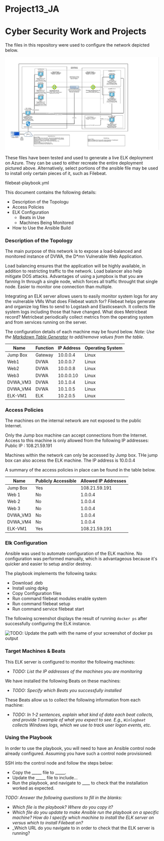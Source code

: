 # Project13_JA
# Cyber Security Work and Projects
The files in this repository were used to configure the network depicted below.

![Project diagram](/diagrams/Project_Diagram.JPG)

These files have been tested and used to generate a live ELK deployment on Azure. They can be used to either recreate the entire deployment pictured above. Alternatively, select portions of the ansible file may be used to install only certain pieces of it, such as Filebeat.

  filebeat-playbook.yml

This document contains the following details:
- Description of the Topologu
- Access Policies
- ELK Configuration
  - Beats in Use
  - Machines Being Monitored
- How to Use the Ansible Build


### Description of the Topology

The main purpose of this network is to expose a load-balanced and monitored instance of DVWA, the D*mn Vulnerable Web Application.

Load balancing ensures that the application will be highly available, in addition to restricting traffic to the network.
Load balancer also help mitigate DOS attacks.  Advantages of using a jumpbox is that you are fanning In through a single node, which forces all traffic
throught that single node. Easier to monitor one connection than multiple.

Integrating an ELK server allows users to easily monitor system logs for any  the vulnerable VMs 
 What does Filebeat watch for? Filebeat  helps generate and organize log files to send to Logstash and Elasticsearch. It collects file system logs  including
those that have changed. 
 What does Metricbeat record? Metricbeat periodically collect metrics from the operating system and from services running on the server.

The configuration details of each machine may be found below.
_Note: Use the [Markdown Table Generator](http://www.tablesgenerator.com/markdown_tables) to add/remove values from the table_.

| Name     | Function | IP Address | Operating System |
|----------|----------|------------|------------------|
| Jump Box | Gateway  | 10.0.0.4   | Linux            |
| Web1     | DVWA     | 10.0.0.7   | Linux            |
| Web2     | DVWA     | 10.0.0.8   | Linux            |
| Web3     | DVWA     | 10.0.0.10  | Linux            |
| DVWA_VM3 | DVWA     | 10.1.0.4   | Linux            |
| DVWA_VM4 | DVWA     | 10.1.0.5   | Linux            |
| ELK-VM1  | ELK      | 10.2.0.5   | Linux            |

### Access Policies

The machines on the internal network are not exposed to the public Internet.

Only the Jump box machine can accept connections from the Internet. Access to this machine is only allowed from the following IP addresses:
 Public IP : 108.21.59.191 

Machines within the network can only be accessed by Jump box.
 THe jump box can also access the ELK machine. The IP address is 10.0.0.4

A summary of the access policies in place can be found in the table below.

| Name     | Publicly Accessible | Allowed IP Addresses |
|----------|---------------------|----------------------|
| Jump Box |  Yes                | 108.21.59.191        |
| Web 1    |  No                 | 1.0.0.4              |
| Web 2    |  No                 | 1.0.0.4              |
| Web 3    |  No                 | 1.0.0.4              |
| DVWA_VM3 |  No                 | 1.0.0.4              |
| DVWA_VM4 |  No                 | 1.0.0.4              |
| ELK-VM1  |  Yes                | 108.21.59.191        |

### Elk Configuration

Ansible was used to automate configuration of the ELK machine. No configuration was performed manually, which is advantageous because it's quicker and easier to setup and/or destroy. 


The playbook implements the following tasks:
- Download .deb
- Install using dpkg 
- Copy Configuration files
- Run command filebeat modules enable system
- Run command filebeat setup
- Run command service filebeat start 


The following screenshot displays the result of running `docker ps` after successfully configuring the ELK instance.

![TODO: Update the path with the name of your screenshot of docker ps output](Images/docker_ps_output.png)

### Target Machines & Beats
This ELK server is configured to monitor the following machines:
- _TODO: List the IP addresses of the machines you are monitoring_

We have installed the following Beats on these machines:
- _TODO: Specify which Beats you successfully installed_

These Beats allow us to collect the following information from each machine:
- _TODO: In 1-2 sentences, explain what kind of data each beat collects, and provide 1 example of what you expect to see. E.g., `Winlogbeat` collects Windows logs, which we use to track user logon events, etc._

### Using the Playbook
In order to use the playbook, you will need to have an Ansible control node already configured. Assuming you have such a control node provisioned:

SSH into the control node and follow the steps below:
- Copy the _____ file to _____.
- Update the _____ file to include...
- Run the playbook, and navigate to ____ to check that the installation worked as expected.

_TODO: Answer the following questions to fill in the blanks:_
- _Which file is the playbook? Where do you copy it?_
- _Which file do you update to make Ansible run the playbook on a specific machine? How do I specify which machine to install the ELK server on versus which to install Filebeat on?_
- _Which URL do you navigate to in order to check that the ELK server is running?
